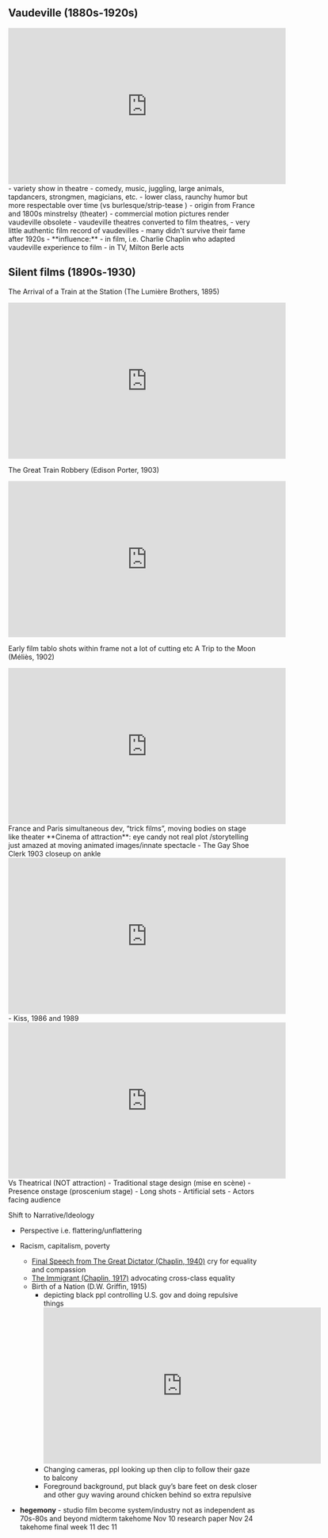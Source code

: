 ## Vaudeville (1880s-1920s)

<iframe width="560" height="315" src="https://www.youtube.com/embed/fwK1VR50drk?si=_swF9Ml2F-86daTO" title="YouTube video player" frameborder="0" allow="accelerometer; autoplay; clipboard-write; encrypted-media; gyroscope; picture-in-picture; web-share" referrerpolicy="strict-origin-when-cross-origin" allowfullscreen></iframe>
- variety show in theatre
- comedy, music, juggling, large animals, tapdancers, strongmen, magicians, etc.
- lower class, raunchy humor but more respectable over time (vs burlesque/strip-tease )
- origin from France and 1800s minstrelsy (theater)
- commercial motion pictures render vaudeville obsolete
	- vaudeville theatres converted to film theatres,
	- very little authentic film record of vaudevilles
	- many didn't survive their fame after 1920s
- **influence:** 
	- in film, i.e. Charlie Chaplin who adapted vaudeville experience to film
	- in TV, Milton Berle acts

## Silent films (1890s-1930)
The Arrival of a Train at the Station (The Lumière Brothers, 1895)
<iframe width="560" height="315" src="https://www.youtube.com/embed/1FAj9fJQRZA?si=Zh5G_5Qz6QYQQlPa" title="YouTube video player" frameborder="0" allow="accelerometer; autoplay; clipboard-write; encrypted-media; gyroscope; picture-in-picture; web-share" referrerpolicy="strict-origin-when-cross-origin" allowfullscreen></iframe>

The Great Train Robbery (Edison Porter, 1903)
<iframe width="560" height="315" src="https://www.youtube.com/embed/zuto7qWrplc?si=0siKpmPrU9b2sUOq" title="YouTube video player" frameborder="0" allow="accelerometer; autoplay; clipboard-write; encrypted-media; gyroscope; picture-in-picture; web-share" referrerpolicy="strict-origin-when-cross-origin" allowfullscreen></iframe>

Early film tablo shots within frame not a lot of cutting etc 
A Trip to the Moon (Méliès, 1902)
<iframe width="560" height="315" src="https://www.youtube.com/embed/ZNAHcMMOHE8?si=WsNnwpjSmf91Mslm" title="YouTube video player" frameborder="0" allow="accelerometer; autoplay; clipboard-write; encrypted-media; gyroscope; picture-in-picture; web-share" referrerpolicy="strict-origin-when-cross-origin" allowfullscreen></iframe>
France and Paris simultaneous dev, “trick films”, moving bodies on stage like theater 
**Cinema of attraction**: eye candy not real plot /storytelling just amazed at moving animated images/innate spectacle
- The Gay Shoe Clerk 1903 closeup on ankle
<iframe width="560" height="315" src="https://www.youtube.com/embed/0Xy6t3guNCU?si=sjXgqe3pElBVSS3-&amp;start=38" title="YouTube video player" frameborder="0" allow="accelerometer; autoplay; clipboard-write; encrypted-media; gyroscope; picture-in-picture; web-share" referrerpolicy="strict-origin-when-cross-origin" allowfullscreen></iframe>
- Kiss, 1986 and 1989
	<iframe width="560" height="315" src="https://www.youtube.com/embed/IUyTcpvTPu0?si=K_yUA_66GqWxkv8F" title="YouTube video player" frameborder="0" allow="accelerometer; autoplay; clipboard-write; encrypted-media; gyroscope; picture-in-picture; web-share" referrerpolicy="strict-origin-when-cross-origin" allowfullscreen></iframe>
Vs Theatrical (NOT attraction)
- Traditional stage design (mise en scène)
- Presence onstage (proscenium stage)
- Long shots
- Artificial sets
- Actors facing audience

Shift to Narrative/Ideology 
- Perspective i.e. flattering/unflattering 
- Racism, capitalism, poverty
	- [Final Speech from The Great Dictator (Chaplin, 1940)](https://youtu.be/J7GY1Xg6X20?si=qh2mVr2blOTulzcu) cry for equality and compassion
	- [The Immigrant (Chaplin, 1917)](https://youtu.be/HWmtKIix4jY?si=NW6xkxROO6fxdqc9) advocating cross-class equality
	- Birth of a Nation (D.W. Griffin, 1915) 
		- depicting black ppl controlling U.S. gov and doing repulsive things
			<iframe width="560" height="315" src="https://www.youtube.com/embed/GBzDH-Vwzy4?si=jYAqB3mzyvcDGgcu" title="YouTube video player" frameborder="0" allow="accelerometer; autoplay; clipboard-write; encrypted-media; gyroscope; picture-in-picture; web-share" referrerpolicy="strict-origin-when-cross-origin" allowfullscreen></iframe>
		- Changing cameras, ppl looking up then clip to follow their gaze to balcony
		- Foreground background, put black guy’s bare feet on desk closer and other guy waving around chicken behind so extra repulsive


- **hegemony** - studio film become system/industry not as independent as 70s-80s and beyond
midterm takehome Nov 10
research paper Nov 24
takehome final week 11 dec 11
	